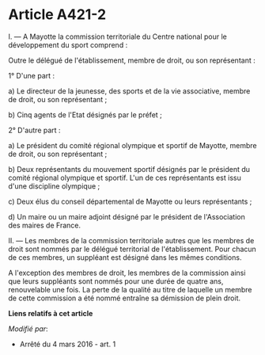 # Article A421-2

I. ― A Mayotte la commission territoriale du Centre national pour le développement du sport comprend :

Outre le délégué de l'établissement, membre de droit, ou son représentant :

1° D'une part :

a) Le directeur de la jeunesse, des sports et de la vie associative, membre de droit, ou son représentant ;

b) Cinq agents de l'Etat désignés par le préfet ;

2° D'autre part :

a) Le président du comité régional olympique et sportif de Mayotte, membre de droit, ou son représentant ;

b) Deux représentants du mouvement sportif désignés par le président du comité régional olympique et sportif. L'un de ces
représentants est issu d'une discipline olympique ;

c) Deux élus du conseil départemental de Mayotte ou leurs représentants ; 

d) Un maire ou un maire adjoint désigné par le président de l'Association des maires de France. 

II. ― Les membres de la commission territoriale autres que les membres de droit sont nommés par le délégué territorial de
l'établissement. Pour chacun de ces membres, un suppléant est désigné dans les mêmes conditions.

A l'exception des membres de droit, les membres de la commission ainsi que leurs suppléants sont nommés pour une durée de
quatre ans, renouvelable une fois. La perte de la qualité au titre de laquelle un membre de cette commission a été nommé
entraîne sa démission de plein droit.

**Liens relatifs à cet article**

_Modifié par_:

  - Arrêté du 4 mars 2016 - art. 1
